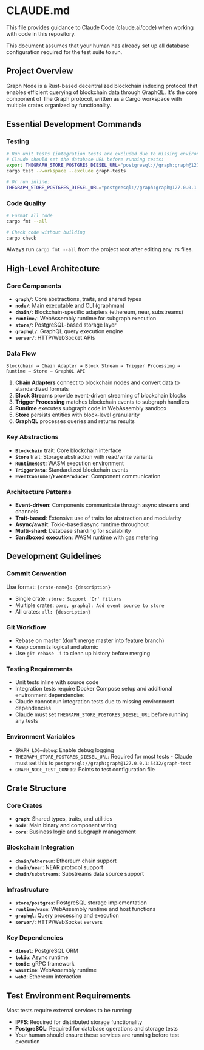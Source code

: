 # CLAUDE.md

This file provides guidance to Claude Code (claude.ai/code) when working with code in this repository.

This document assumes that your human has already set up all database configuration required for the test suite to run.

## Project Overview

Graph Node is a Rust-based decentralized blockchain indexing protocol that enables efficient querying of blockchain data through GraphQL. It's the core component of The Graph protocol, written as a Cargo workspace with multiple crates organized by functionality.

## Essential Development Commands

### Testing

```bash
# Run unit tests (integration tests are excluded due to missing environment dependencies)
# Claude should set the database URL before running tests:
export THEGRAPH_STORE_POSTGRES_DIESEL_URL="postgresql://graph:graph@127.0.0.1:5432/graph-test"
cargo test --workspace --exclude graph-tests

# Or run inline:
THEGRAPH_STORE_POSTGRES_DIESEL_URL="postgresql://graph:graph@127.0.0.1:5432/graph-test" cargo test <test_name>
```

### Code Quality
```bash
# Format all code
cargo fmt --all

# Check code without building
cargo check
```

Always run `cargo fmt --all` from the project root after editing any .rs files.

## High-Level Architecture

### Core Components
- **`graph/`**: Core abstractions, traits, and shared types
- **`node/`**: Main executable and CLI (graphman)
- **`chain/`**: Blockchain-specific adapters (ethereum, near, substreams)
- **`runtime/`**: WebAssembly runtime for subgraph execution
- **`store/`**: PostgreSQL-based storage layer
- **`graphql/`**: GraphQL query execution engine
- **`server/`**: HTTP/WebSocket APIs

### Data Flow
```
Blockchain → Chain Adapter → Block Stream → Trigger Processing → Runtime → Store → GraphQL API
```

1. **Chain Adapters** connect to blockchain nodes and convert data to standardized formats
2. **Block Streams** provide event-driven streaming of blockchain blocks
3. **Trigger Processing** matches blockchain events to subgraph handlers
4. **Runtime** executes subgraph code in WebAssembly sandbox
5. **Store** persists entities with block-level granularity
6. **GraphQL** processes queries and returns results

### Key Abstractions
- **`Blockchain`** trait: Core blockchain interface
- **`Store`** trait: Storage abstraction with read/write variants
- **`RuntimeHost`**: WASM execution environment
- **`TriggerData`**: Standardized blockchain events
- **`EventConsumer`/`EventProducer`**: Component communication

### Architecture Patterns
- **Event-driven**: Components communicate through async streams and channels
- **Trait-based**: Extensive use of traits for abstraction and modularity
- **Async/await**: Tokio-based async runtime throughout
- **Multi-shard**: Database sharding for scalability
- **Sandboxed execution**: WASM runtime with gas metering

## Development Guidelines

### Commit Convention
Use format: `{crate-name}: {description}`
- Single crate: `store: Support 'Or' filters`
- Multiple crates: `core, graphql: Add event source to store`
- All crates: `all: {description}`

### Git Workflow
- Rebase on master (don't merge master into feature branch)
- Keep commits logical and atomic
- Use `git rebase -i` to clean up history before merging

### Testing Requirements
- Unit tests inline with source code
- Integration tests require Docker Compose setup and additional environment dependencies
- Claude cannot run integration tests due to missing environment dependencies
- Claude must set `THEGRAPH_STORE_POSTGRES_DIESEL_URL` before running any tests

### Environment Variables
- `GRAPH_LOG=debug`: Enable debug logging
- `THEGRAPH_STORE_POSTGRES_DIESEL_URL`: Required for most tests - Claude must set this to `postgresql://graph:graph@127.0.0.1:5432/graph-test`
- `GRAPH_NODE_TEST_CONFIG`: Points to test configuration file

## Crate Structure

### Core Crates
- **`graph`**: Shared types, traits, and utilities
- **`node`**: Main binary and component wiring
- **`core`**: Business logic and subgraph management

### Blockchain Integration
- **`chain/ethereum`**: Ethereum chain support
- **`chain/near`**: NEAR protocol support
- **`chain/substreams`**: Substreams data source support

### Infrastructure
- **`store/postgres`**: PostgreSQL storage implementation
- **`runtime/wasm`**: WebAssembly runtime and host functions
- **`graphql`**: Query processing and execution
- **`server/`**: HTTP/WebSocket servers

### Key Dependencies
- **`diesel`**: PostgreSQL ORM
- **`tokio`**: Async runtime
- **`tonic`**: gRPC framework
- **`wasmtime`**: WebAssembly runtime
- **`web3`**: Ethereum interaction

## Test Environment Requirements
Most tests require external services to be running:
- **IPFS**: Required for distributed storage functionality
- **PostgreSQL**: Required for database operations and storage tests
- Your human should ensure these services are running before test execution
